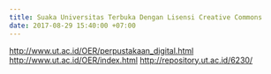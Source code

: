```yaml
---
title: Suaka Universitas Terbuka Dengan Lisensi Creative Commons
date: 2017-08-29 15:40:00 +07:00
---
```


http://www.ut.ac.id/OER/perpustakaan_digital.html
http://www.ut.ac.id/OER/index.html
http://repository.ut.ac.id/6230/